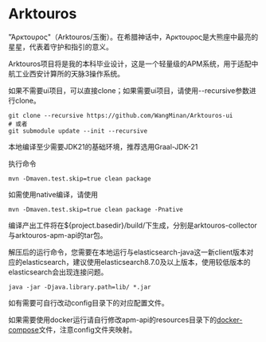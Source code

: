 # Arktouros

"Άρκτουρος"（Arktouros/玉衡）。在希腊神话中，Άρκτουρος是大熊座中最亮的星星，代表着守护和指引的意义。

Arktouros项目将是我的本科毕业设计，这是一个轻量级的APM系统，用于适配中航工业西安计算所的天脉3操作系统。

如果不需要ui项目，可以直接clone；如果需要ui项目，请使用--recursive参数进行clone。

```shell
git clone --recursive https://github.com/WangMinan/Arktouros-ui
# 或者
git submodule update --init --recursive
```

本地编译至少需要JDK21的基础环境，推荐选用Graal-JDK-21

执行命令
```shell
mvn -Dmaven.test.skip=true clean package
```

如需使用native编译，请使用
```shell
mvn -Dmaven.test.skip=true clean package -Pnative
```

编译产出工件将在${project.basedir}/build/下生成，分别是arktouros-collector与arktouros-apm-api的tar包。

解压后的运行命令，您需要在本地运行与elasticsearch-java这一新client版本对应的elasticsearch，建议使用elasticsearch8.7.0及以上版本，使用较低版本的elasticsearch会出现连接问题。
```shell
java -jar -Djava.library.path=lib/ *.jar
```

如有需要可自行改动config目录下的对应配置文件。

如果需要使用docker运行请自行修改apm-api的resources目录下的[docker-compose](arktouros-apm/arktouros-apm-api/src/main/resources/docker-compose.yaml)文件，注意config文件夹映射。
